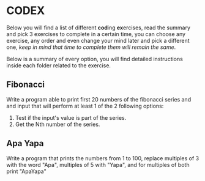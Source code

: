 # CODEX

Below you will find a list of different **cod**ing **ex**ercises, read the summary and pick 3 exercises to complete in a certain time, you can choose any exercise, any order and even change your mind later and pick a different one, _keep in mind that time to complete them will remain the same_.

Below is a summary of every option, you will find detailed instructions inside each folder related to the exercise.


## Fibonacci
Write a program able to print first 20 numbers of the fibonacci series and and input that will perform at least 1 of the 2 following options:
1. Test if the input's value is part of the series.
2. Get the Nth number of the series.

## Apa Yapa
Write a program that prints the numbers from 1 to 100, replace multiples of 3 with the word "Apa",
multiples of 5 with "Yapa", and for multiples of both print "ApaYapa"